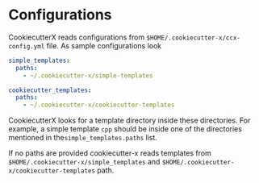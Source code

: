 # Configurations

CookiecutterX reads configurations from `$HOME/.cookiecutter-x/ccx-config.yml` file.
As sample configurations look

```yaml
simple_templates:
  paths:
    - ~/.cookiecutter-x/simple-templates

cookiecutter_templates:
  paths:
    - ~/.cookiecutter-x/cookiecutter-templates
```

CookiecutterX looks for a template directory inside these directories. For example, a simple template `cpp`
should be inside one of the directories mentioned in the`simple_templates.paths` list.

If no paths are provided cookiecutter-x reads templates from `$HOME/.cookiecutter-x/simple_templates`
and `$HOME/.cookiecutter-x/cookiecutter-templates` path.
